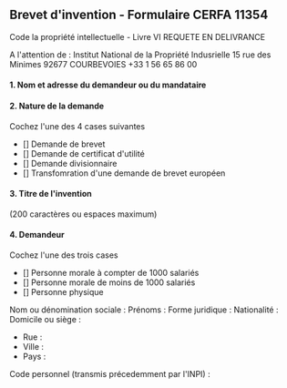 ## Brevet d'invention - Formulaire CERFA 11354

Code la propriété intellectuelle - Livre VI
REQUETE EN DELIVRANCE

A l'attention de : 
Institut National de la Propriété Indusrielle
15 rue des Minimes
92677 COURBEVOIES
+33 1 56 65 86 00

#### 1. Nom et adresse du demandeur ou du mandataire

#### 2. Nature de la demande

Cochez l'une des 4 cases suivantes

- [] Demande de brevet
- [] Demande de certificat d'utilité
- [] Demande divisionnaire
- [] Transfomration d'une demande de brevet européen

#### 3. Titre de l'invention

(200 caractères ou espaces maximum)

#### 4. Demandeur

Cochez l'une des trois cases

- [] Personne morale à compter de 1000 salariés
- [] Personne morale de moins de 1000 salariés
- [] Personne physique

Nom ou dénomination sociale : 
Prénoms : 
Forme juridique : 
Nationalité :   
Domicile ou siège : 
  - Rue : 
  - Ville : 
  - Pays : 

Code personnel (transmis précedemment par l'INPI) :

